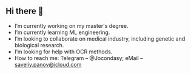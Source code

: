 ## Hi there 👋

- I’m currently working on my master's degree.
- I’m currently learning ML engineering.
- I’m looking to collaborate on medical industry, including genetic and biological research.
- I’m looking for help with OCR methods.
- How to reach me:
  Telegram – @Jocondasy;
  eMail – saveliy.panov@icloud.com

